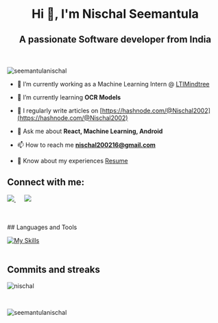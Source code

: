 
<h1 align="center">Hi 👋, I'm Nischal Seemantula</h1>

## <p align="center"> A passionate Software developer from India </p>

<br>


<p align="left"> <img src="https://komarev.com/ghpvc/?username=seemantulanischal&label=Profile%20views&color=0e75b6&style=flat" alt="seemantulanischal" /> </p>

- 🔭 I’m currently working as a Machine Learning Intern @ [LTIMindtree](https://www.ltimindtree.com/)

- 🌱 I’m currently learning **OCR Models**

- 📝 I regularly write articles on [https://hashnode.com/@Nischal2002](https://hashnode.com/@Nischal2002)

- 💬 Ask me about **React, Machine Learning, Android**

- 📫 How to reach me **nischal200216@gmail.com**

- 📄 Know about my experiences [Resume](https://drive.google.com/file/d/1xc-uHMWsG9f_V23UCyad-58-Bdis050u/view?usp=sharing)




## Connect with me:
<p align="left">
    <a href="https://twitter.com/Nischalseemantu" target="blank">
        <img src="https://skillicons.dev/icons?i=twitter" />
    </a>
    &nbsp;&nbsp;&nbsp;&nbsp;
    <a href="https://www.linkedin.com/in/nischal-seemantula-104a46205/" target="blank">
        <img src="https://skillicons.dev/icons?i=linkedin" />
    </a>
    <br />
    <br />
    <br />

</p>
## Languages and Tools
<br>

[![My Skills](https://skillicons.dev/icons?i=python,c,cpp,java,js,cs,react,nodejs,dotnet,bootstrap,html,css,mongodb,firebase,mysql,tensorflow,opencv,pytorch,git,bitbucket,anaconda,netlify,postman,vscode&perline=9)](https://skillicons.dev)
<br>
<br>

## Commits and streaks
<p><img align="center" src="https://github-readme-streak-stats.herokuapp.com/?user=seemantulanischal&" alt="nischal" /></p>


<br>

<p><img align="left" src="https://github-readme-stats.vercel.app/api/top-langs?username=seemantulanischal&show_icons=true&locale=en&layout=compact" alt="seemantulanischal" /></p>

